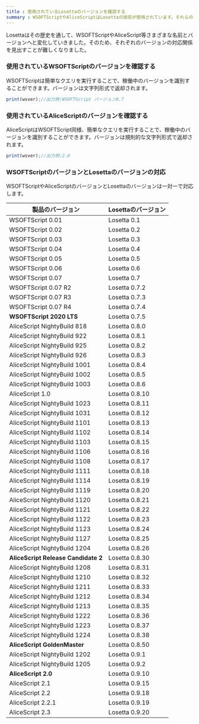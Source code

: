 ```yaml
---
title : 使用されているLosettaのバージョンを確認する
summary : WSOFTScriptやAliceScriptはLosettaの技術が使用されています。それらのアプリを開発する場合、どのバージョンのWSOFTScriptやAliceScriptがどのバージョンのLosettaの技術を採用しているかを確認しなければならない場合があります。この記事では、それぞれのバージョンとLosettaのバージョンとの対応について説明します。
---
```


Losettaはその歴史を通して、WSOFTScriptやAliceScript等さまざまな名前とバージョンへと変化していきました。そのため、それぞれのバージョンの対応関係を見出すことが難しくなりました。

### 使用されているWSOFTScriptのバージョンを確認する
WSOFTScriptは簡単なクエリを実行することで、稼働中のバージョンを識別することができます。バージョンは文字列形式で返却されます。

```js title="WSOFTScript"
print(wsver);//出力例:WSOFTScript バージョン0.7
```

### 使用されているAliceScriptのバージョンを確認する
AliceScriptはWSOFTScript同様、簡単なクエリを実行することで、稼働中のバージョンを識別することができます。バージョンは規則的な文字列形式で返却されます。

```js title="AliceScript"
print(wsver);//出力例:2.0
```

### WSOFTScriptのバージョンとLosettaのバージョンの対応
WSOFTScriptやAliceScriptのバージョンとLosettaのバージョンは一対一で対応します。

|製品のバージョン|Losettaのバージョン
|---|---|
|WSOFTScript 0.01|Losetta 0.1|
|WSOFTScript 0.02|Losetta 0.2|
|WSOFTScript 0.03|Losetta 0.3|
|WSOFTScript 0.04|Losetta 0.4|
|WSOFTScript 0.05|Losetta 0.5|
|WSOFTScript 0.06|Losetta 0.6|
|WSOFTScript 0.07|Losetta 0.7|
|WSOFTScript 0.07 R2|Losetta 0.7.2|
|WSOFTScript 0.07 R3|Losetta 0.7.3|
|WSOFTScript 0.07 R4|Losetta 0.7.4|
|**WSOFTScript 2020 LTS**|Losetta 0.7.5|
|AliceScript NightyBuild 818|Losetta 0.8.0|
|AliceScript NightyBuild 922|Losetta 0.8.1|
|AliceScript NightyBuild 925|Losetta 0.8.2|
|AliceScript NightyBuild 926|Losetta 0.8.3|
|AliceScript NightyBuild 1001|Losetta 0.8.4|
|AliceScript NightyBuild 1002|Losetta 0.8.5|
|AliceScript NightyBuild 1003|Losetta 0.8.6|
|AliceScript 1.0|Losetta 0.8.10|
|AliceScript NightyBuild 1023|Losetta 0.8.11|
|AliceScript NightyBuild 1031|Losetta 0.8.12|
|AliceScript NightyBuild 1101|Losetta 0.8.13|
|AliceScript NightyBuild 1102|Losetta 0.8.14|
|AliceScript NightyBuild 1103|Losetta 0.8.15|
|AliceScript NightyBuild 1106|Losetta 0.8.16|
|AliceScript NightyBuild 1108|Losetta 0.8.17|
|AliceScript NightyBuild 1111|Losetta 0.8.18|
|AliceScript NightyBuild 1114|Losetta 0.8.19|
|AliceScript NightyBuild 1119|Losetta 0.8.20|
|AliceScript NightyBuild 1120|Losetta 0.8.21|
|AliceScript NightyBuild 1121|Losetta 0.8.22|
|AliceScript NightyBuild 1122|Losetta 0.8.23|
|AliceScript NightyBuild 1123|Losetta 0.8.24|
|AliceScript NightyBuild 1127|Losetta 0.8.25|
|AliceScript NightyBuild 1204|Losetta 0.8.26|
|**AliceScript Release Candidate 2**|Losetta 0.8.30|
|AliceScript NightyBuild 1208|Losetta 0.8.31|
|AliceScript NightyBuild 1210|Losetta 0.8.32|
|AliceScript NightyBuild 1211|Losetta 0.8.33|
|AliceScript NightyBuild 1212|Losetta 0.8.34|
|AliceScript NightyBuild 1213|Losetta 0.8.35|
|AliceScript NightyBuild 1222|Losetta 0.8.36|
|AliceScript NightyBuild 1223|Losetta 0.8.37|
|AliceScript NightyBuild 1224|Losetta 0.8.38|
|**AliceScript GoldenMaster**|Losetta 0.8.50|
|AliceScript NightyBuild 1202|Losetta 0.9.1|
|AliceScript NightyBuild 1205|Losetta 0.9.2|
|**AliceScript 2.0**|Losetta 0.9.10|
|AliceScript 2.1|Losetta 0.9.15|
|AliceScript 2.2|Losetta 0.9.18|
|AliceScript 2.2.1|Losetta 0.9.19|
|AliceScript 2.3|Losetta 0.9.20|